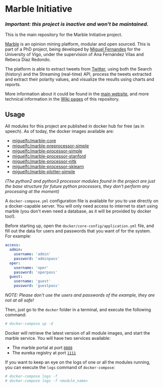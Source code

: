 # Marble Initiative

### *Important: this project is inactive and won't be maintained.* 

This is the main repository for the Marble Initiative project. 

[Marble](http://marble.miguelfc.com/) is an opinion mining platform, modular and open sourced. This is part of a PhD project, being developed by [Miguel Fernandes](http://miguelfernandes.com/) for the University of Vigo, under the supervision of Ana Fernández Vilas and Rebeca Díaz Redondo.

The platform is able to extract tweets from [Twitter](https://twitter.com), using both the Search (history) and the Streaming (real-time) API, process the tweets extracted and extract their polarity values, and visualize the results using charts and reports.

More information about it could be found in the [main website](http://marble.miguelfc.com/), and more technical information in
the [Wiki pages](https://github.com/miguelfc/marble/wiki) of this repository. 

## Usage

All modules for this project are published in docker hub for free (as in speech). As of today, the docker images available are:

- [miguelfc/marble-core](https://hub.docker.com/r/miguelfc/marble-core/)
- [miguelfc/marble-preprocessor-simple](https://hub.docker.com/r/miguelfc/marble-preprocessor-simple/)
- [miguelfc/marble-processor-simple](https://hub.docker.com/r/miguelfc/marble-processor-simple/)
- [miguelfc/marble-processor-stanford](https://hub.docker.com/r/miguelfc/marble-processor-stanford/)
- [miguelfc/marble-processor-nltk](https://hub.docker.com/r/miguelfc/marble-processor-nltk/)
- [miguelfc/marble-processor-sklearn](https://hub.docker.com/r/miguelfc/marble-processor-sklearn/)
- [miguelfc/marble-plotter-simple](https://hub.docker.com/r/miguelfc/marble-plotter-simple/)

*(The python2 and python3 processor modules found in the project are just the base structure for future python processors, they don't perform any processing at the moment)*

A `docker-compose.yml` configuration file is available for you to use directly on a docker-capable server. You will only need access to internet to start using marble (you don't even need a database, as it will be provided by docker too!).

Before starting up, open the `docker/core-config/application.yml` file, and fill out the data for users and passwords that you want of for the system. For example:

```yml
access:
  admin:
    username: 'admin'
    password: 'adminpass'
  oper:
    username: 'oper'
    password: 'operpass'
  guest:
    username: 'guest'
    password: 'guestpass'
```

*NOTE: Please don't use the users and passwords of the example, they are not at all safe!*

Then, just go to the `docker` folder in a terminal, and execute the following command:

```sh
# docker-compose up -d
```

Docker will retrieve the latest version of all module images, and start the marble service. You will have two services available:

- The marble portal at port [`8080`](http://localhost:8080)
- The eureka registry at port [`1111`](http://localhost:1111)

If you want to keep an eye on the logs of one or all the modules running, you can execute the `logs` command of `docker-compose`: 

```sh
# docker-compose logs -f
# docker-compose logs -f <module_name>
```
